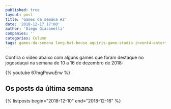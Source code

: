 ```yaml
---
published: true
layout: post
title: 'Games da semana #2'
date: '2018-12-17 17:00'
author: 'Diego Giacomelli'
companies: ''
categories: Column
tags: games-da-semana long-hat-house aquiris-game-studio invent4-entertainment imax-games arvore-immersive-experiencies lucas-rizzotto icon-games
---
```


Confira o vídeo abaixo com alguns games que foram destaque no jogosdaqui na semana de 10 a 16 de dezembro de 2018:

{% youtube 67mgPowuErw %}

## Os posts da última semana
{% listposts begin="2018-12-10" end="2018-12-16" %}